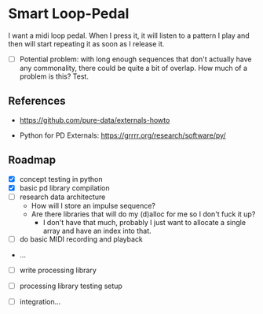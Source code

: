 # Smart Loop-Pedal

I want a midi loop pedal. When I press it, it will listen to a pattern I play and then will start repeating it as soon as I release it.

- [ ] Potential problem: with long enough sequences that don't actually have any commonality, there could be quite a bit of overlap. How much of a problem is this? Test.

## References

- https://github.com/pure-data/externals-howto

- Python for PD Externals: https://grrrr.org/research/software/py/

## Roadmap

- [x] concept testing in python
- [x] basic pd library compilation
- [ ] research data architecture
  - How will I store an impulse sequence?
  - Are there libraries that will do my (d)alloc for me so I don't fuck it up?
    - I don't have that much, probably I just want to allocate a single array and have an index into that.
- [ ] do basic MIDI recording and playback
- ...
- [ ] write processing library
- [ ] processing library testing setup
- [ ] integration...

